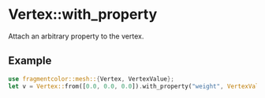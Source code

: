 # Vertex::with_property

Attach an arbitrary property to the vertex.

## Example

```rust
use fragmentcolor::mesh::{Vertex, VertexValue};
let v = Vertex::from([0.0, 0.0, 0.0]).with_property("weight", VertexValue::F32(1.0));
```